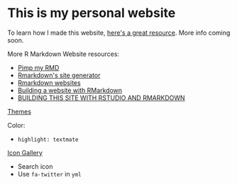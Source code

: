 # This is my personal website

To learn how I made this website, [here's a great resource](https://psyteachr.github.io/hack-your-data/rmarkdown_2.html). More info coming soon. 

More R Markdown Website resources: 
- [Pimp my RMD](https://holtzy.github.io/Pimp-my-rmd/#text_formating)
- [Rmarkdown's site generator](https://bookdown.org/yihui/rmarkdown/rmarkdown-site.html)
- [Rmarkdown websites](https://rmarkdown.rstudio.com/lesson-13.html)
- [Building a website with RMarkdown](https://ryanpeek.org/rmarkdown_web_demo/index.html#building_a_website_from_rmarkdown_files)
- [BUILDING THIS SITE WITH RSTUDIO AND RMARKDOWN](http://robertmitchellv.com/blog-building-site-with-rmarkdown.html)

[Themes](https://bootswatch.com/)

Color: 
- `highlight: textmate`

[Icon Gallery](https://fontawesome.com/v5.15/icons?d=gallery&p=2)
- Search icon 
- Use `fa-twitter` in `yml`
